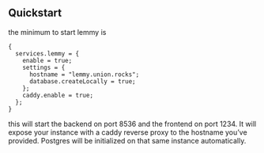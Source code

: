 ## Quickstart

the minimum to start lemmy is

```programlisting
{
  services.lemmy = {
    enable = true;
    settings = {
      hostname = "lemmy.union.rocks";
      database.createLocally = true;
    };
    caddy.enable = true;
  };
}
```

this will start the backend on port 8536 and the frontend on port 1234. It will expose your instance with a caddy reverse proxy to the hostname you’ve provided. Postgres will be initialized on that same instance automatically.
